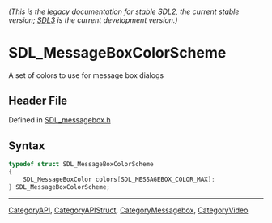 ###### (This is the legacy documentation for stable SDL2, the current stable version; [SDL3](https://wiki.libsdl.org/SDL3/) is the current development version.)
# SDL_MessageBoxColorScheme

A set of colors to use for message box dialogs

## Header File

Defined in [SDL_messagebox.h](https://github.com/libsdl-org/SDL/blob/SDL2/include/SDL_messagebox.h)

## Syntax

```c
typedef struct SDL_MessageBoxColorScheme
{
    SDL_MessageBoxColor colors[SDL_MESSAGEBOX_COLOR_MAX];
} SDL_MessageBoxColorScheme;
```

----
[CategoryAPI](CategoryAPI), [CategoryAPIStruct](CategoryAPIStruct), [CategoryMessagebox](CategoryMessagebox), [CategoryVideo](CategoryVideo)


